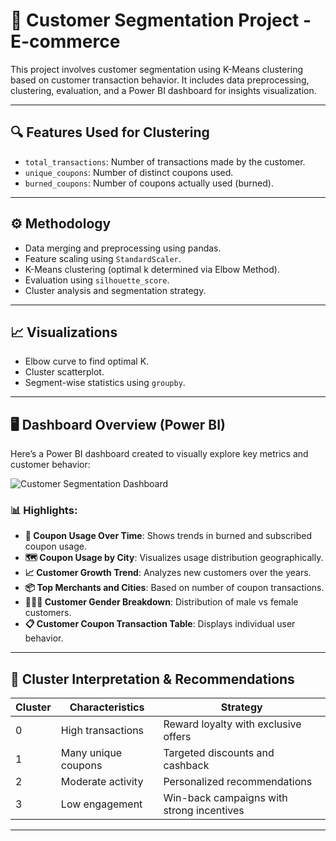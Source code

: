 # 🧠 Customer Segmentation Project - E-commerce

This project involves customer segmentation using K-Means clustering based on customer transaction behavior. It includes data preprocessing, clustering, evaluation, and a Power BI dashboard for insights visualization.


---

## 🔍 Features Used for Clustering

- `total_transactions`: Number of transactions made by the customer.
- `unique_coupons`: Number of distinct coupons used.
- `burned_coupons`: Number of coupons actually used (burned).

---

## ⚙️ Methodology

- Data merging and preprocessing using pandas.
- Feature scaling using `StandardScaler`.
- K-Means clustering (optimal k determined via Elbow Method).
- Evaluation using `silhouette_score`.
- Cluster analysis and segmentation strategy.

---

## 📈 Visualizations

- Elbow curve to find optimal K.
- Cluster scatterplot.
- Segment-wise statistics using `groupby`.

---

## 🖥️ Dashboard Overview (Power BI)

Here’s a Power BI dashboard created to visually explore key metrics and customer behavior:

![Customer Segmentation Dashboard]()

### 📊 Highlights:

- **📅 Coupon Usage Over Time**: Shows trends in burned and subscribed coupon usage.
- **🗺️ Coupon Usage by City**: Visualizes usage distribution geographically.
- **📈 Customer Growth Trend**: Analyzes new customers over the years.
- **📦 Top Merchants and Cities**: Based on number of coupon transactions.
- **🧑‍🤝‍🧑 Customer Gender Breakdown**: Distribution of male vs female customers.
- **📋 Customer Coupon Transaction Table**: Displays individual user behavior.

---

## 🧠 Cluster Interpretation & Recommendations

| Cluster | Characteristics | Strategy |
|--------|------------------|----------|
| 0 | High transactions | Reward loyalty with exclusive offers |
| 1 | Many unique coupons | Targeted discounts and cashback |
| 2 | Moderate activity | Personalized recommendations |
| 3 | Low engagement | Win-back campaigns with strong incentives |

---

